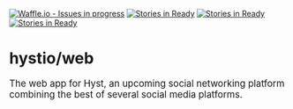 [![Waffle.io - Issues in progress](https://badge.waffle.io/iotv/web.png?label=in%20progress&title=In%20Progress)](https://waffle.io/iotv/web?utm_source=badge)
[![Stories in Ready](https://badge.waffle.io/timtrice/web.png?label=ready&title=Ready)](https://waffle.io/timtrice/web?utm_source=badge)
[![Stories in Ready](https://badge.waffle.io/timtrice/web.png?label=ready&title=Ready)](https://waffle.io/timtrice/web?utm_source=badge)
[![Stories in Ready](https://badge.waffle.io/hystio/web.png?label=ready&title=Ready)](https://waffle.io/hystio/web)
# hystio/web
<big>The web app for Hyst, an upcoming social networking platform combining the best of several social media platforms.</big>
